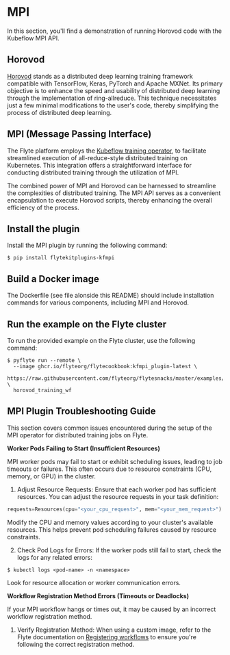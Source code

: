 # MPI

In this section, you'll find a demonstration of running Horovod code with the Kubeflow MPI API.

## Horovod

[Horovod](http://horovod.ai/) stands as a distributed deep learning training framework compatible with
TensorFlow, Keras, PyTorch and Apache MXNet. Its primary objective is to enhance the speed and usability
of distributed deep learning through the implementation of ring-allreduce. This technique necessitates
just a few minimal modifications to the user's code, thereby simplifying the process of distributed deep learning.

## MPI (Message Passing Interface)

The Flyte platform employs the [Kubeflow training operator](https://github.com/kubeflow/training-operator),
to facilitate streamlined execution of all-reduce-style distributed training on Kubernetes.
This integration offers a straightforward interface for conducting distributed training through the utilization of MPI.

The combined power of MPI and Horovod can be harnessed to streamline the complexities of distributed training.
The MPI API serves as a convenient encapsulation to execute Horovod scripts, thereby enhancing the overall efficiency of the process.

## Install the plugin

Install the MPI plugin by running the following command:

```shell
$ pip install flytekitplugins-kfmpi
```

## Build a Docker image

The Dockerfile (see file alonside this README) should include installation commands for various components, including MPI and Horovod.


## Run the example on the Flyte cluster

To run the provided example on the Flyte cluster, use the following command:

```shell
$ pyflyte run --remote \
  --image ghcr.io/flyteorg/flytecookbook:kfmpi_plugin-latest \
  https://raw.githubusercontent.com/flyteorg/flytesnacks/master/examples/kfmpi_plugin/kfmpi_plugin/mpi_mnist.py \
  horovod_training_wf
```

## MPI Plugin Troubleshooting Guide

This section covers common issues encountered during the setup of the MPI operator for distributed training jobs on Flyte.

**Worker Pods Failing to Start (Insufficient Resources)**

MPI worker pods may fail to start or exhibit scheduling issues, leading to job timeouts or failures. This often occurs due to resource constraints (CPU, memory, or GPU) in the cluster.

1. Adjust Resource Requests:
Ensure that each worker pod has sufficient resources. You can adjust the resource requests in your task definition:

```python
requests=Resources(cpu="<your_cpu_request>", mem="<your_mem_request>")
```

Modify the CPU and memory values according to your cluster's available resources. This helps prevent pod scheduling failures caused by resource constraints.

2. Check Pod Logs for Errors:
If the worker pods still fail to start, check the logs for any related errors:

```shell
$ kubectl logs <pod-name> -n <namespace>
```

Look for resource allocation or worker communication errors.

**Workflow Registration Method Errors (Timeouts or Deadlocks)**

If your MPI workflow hangs or times out, it may be caused by an incorrect workflow registration method.

1. Verify Registration Method:
    When using a custom image, refer to the Flyte documentation on [Registering workflows](https://www.union.ai/docs/flyte/user-guide/development-cycle/running-your-code) to ensure you're following the correct registration method.
